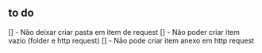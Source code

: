 ## to do
[] - Não deixar criar pasta em item de request
[] - Não poder criar item vazio (folder e http request)
[] - Não pode criar item anexo em http request